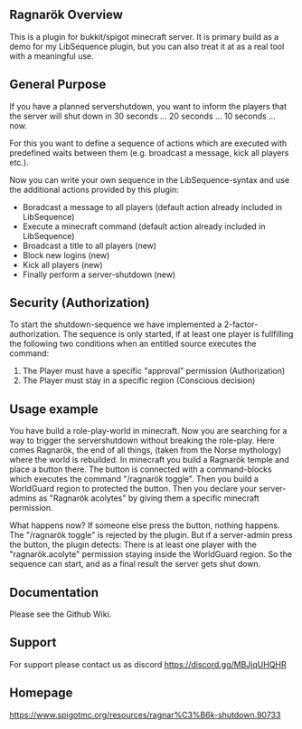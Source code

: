 ## Ragnarök Overview
This is a plugin for bukkit/spigot minecraft server.
It is primary build as a demo for my LibSequence plugin, but you can also treat it at as a real tool with a meaningful use.

## General Purpose
If you have a planned servershutdown, you want to inform the players that the server will shut down in 30 seconds ... 20 seconds ... 10 seconds ... now.

For this you want to define a sequence of actions which are executed with predefined waits between them (e.g. broadcast a message, kick all players etc.).

Now you can write your own sequence in the LibSequence-syntax and use the additional actions provided by this plugin:
* Boradcast a message to all players (default action already included in LibSequence)
* Execute a minecraft command (default action already included in LibSequence)
* Broadcast a title to all players (new)
* Block new logins (new)
* Kick all players (new)
* Finally perform a server-shutdown (new)
 
## Security (Authorization)
To start the shutdown-sequence we have implemented a 2-factor-authorization.
The sequence is only started, if at least one player is fullfilling the following two conditions when an entitled source executes the command:

1. The Player must have a specific "approval" permission (Authorization)
2. The Player must stay in a specific region (Conscious decision)

## Usage example
You have build a role-play-world in minecraft. Now you are searching for a way to trigger the servershutdown without breaking the role-play. Here comes Ragnarök, the end of all things, (taken from the Norse mythology) where the world is rebuilded. In minecraft you build a Ragnarök temple and place a button there. The button is connected with a command-blocks which executes the command "/ragnarök toggle". Then you build a WorldGuard region to protected the button. Then you declare your server-admins as "Ragnarök acolytes" by giving them a specific minecraft permission.

What happens now? If someone else press the button, nothing happens. The "/ragnarök toggle" is rejected by the plugin. But if a server-admin press the button, the plugin detects: There is at least one player with the "ragnarök.acolyte" permission staying inside the WorldGuard region. So the sequence can start, and as a final result the server gets shut down.

## Documentation
Please see the Github Wiki.

## Support
For support please contact us as discord https://discord.gg/MBJjqUHQHR

## Homepage
https://www.spigotmc.org/resources/ragnar%C3%B6k-shutdown.90733
